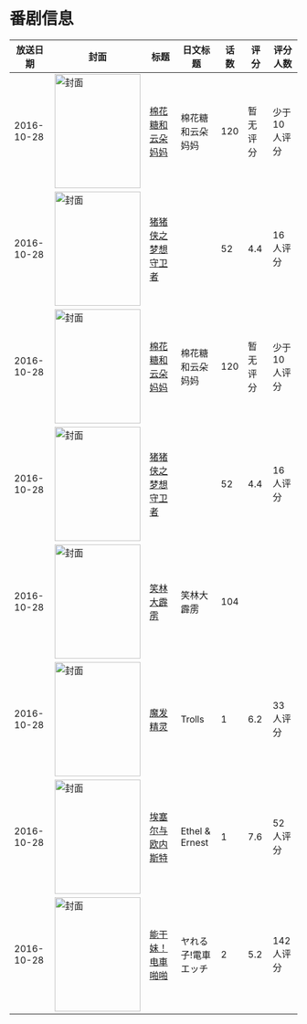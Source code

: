 # 番剧信息

|放送日期|封面|标题|日文标题|话数|评分|评分人数|
|---|---|---|---|---|---|---|
|2016-10-28|<img src="https://lain.bgm.tv/pic/cover/c/bc/bf/242086_5358w.jpg" alt="封面" style="width:150px;height:200px;object-fit:cover;">|[棉花糖和云朵妈妈](https://bangumi.tv/subject/242086)|棉花糖和云朵妈妈|120|暂无评分|少于10人评分|
|2016-10-28|<img src="https://lain.bgm.tv/pic/cover/c/ce/80/208076_l22lg.jpg" alt="封面" style="width:150px;height:200px;object-fit:cover;">|[猪猪侠之梦想守卫者](https://bangumi.tv/subject/208076)||52|4.4|16人评分|
|2016-10-28|<img src="https://lain.bgm.tv/pic/cover/c/bc/bf/242086_5358w.jpg" alt="封面" style="width:150px;height:200px;object-fit:cover;">|[棉花糖和云朵妈妈](https://bangumi.tv/subject/242086)|棉花糖和云朵妈妈|120|暂无评分|少于10人评分|
|2016-10-28|<img src="https://lain.bgm.tv/pic/cover/c/ce/80/208076_l22lg.jpg" alt="封面" style="width:150px;height:200px;object-fit:cover;">|[猪猪侠之梦想守卫者](https://bangumi.tv/subject/208076)||52|4.4|16人评分|
|2016-10-28|<img src="https://lain.bgm.tv/pic/cover/c/85/f3/248753_K6wEo.jpg" alt="封面" style="width:150px;height:200px;object-fit:cover;">|[笑林大霹雳](https://bangumi.tv/subject/248753)|笑林大霹雳|104|||
|2016-10-28|<img src="https://lain.bgm.tv/pic/cover/c/78/8e/210399_60O0d.jpg" alt="封面" style="width:150px;height:200px;object-fit:cover;">|[魔发精灵](https://bangumi.tv/subject/210399)|Trolls|1|6.2|33人评分|
|2016-10-28|<img src="https://lain.bgm.tv/pic/cover/c/39/2f/210470_h3ZkK.jpg" alt="封面" style="width:150px;height:200px;object-fit:cover;">|[埃塞尔与欧内斯特](https://bangumi.tv/subject/210470)|Ethel & Ernest|1|7.6|52人评分|
|2016-10-28|<img src="https://bangumi.tv/img/no_icon_subject.png" alt="封面" style="width:150px;height:200px;object-fit:cover;">|[能干妹！电車啪啪](https://bangumi.tv/subject/213316)|ヤれる子!電車エッチ|2|5.2|142人评分|
